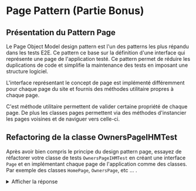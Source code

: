 # Page Pattern (Partie Bonus)

## Présentation du Pattern Page

Le Page Object Model design pattern est l'un des patterns les plus répandu dans les tests E2E. Ce pattern ce base sur la définition d'une interface qui représente 
une page de l'application testé. Ce pattern permet de réduire les duplications de code et simplifie la maintenance des tests en imposant une structure logiciel.  

L'interface représentant le concept de page est implémenté différemment pour chaque page du site et fournis des méthodes utilitaire propres à chaque page.  

C'est méthode utilitaire permettent de valider certaine propriété de chaque page. De plus les classes pages permettent via des méthodes d'instancier les pages voisines 
et de naviguer vers celle-ci.

## Refactoring de la classe OwnersPageIHMTest

Après avoir bien compris le principe du design pattern page, essayez de réfactorer votre classe de tests `OwnersPageIHMTest` en créant une interface
`Page` et en implémentant chaque page de l'application comme des classes. Par exemple des classes `HomePage`, `OwnersPage`, etc ... .

<details>
<summary>Afficher la réponse</summary>

Interface Example :

```java
package org.springframework.samples.petclinic.selenium;

import org.openqa.selenium.By;
import org.openqa.selenium.WebDriver;
import org.openqa.selenium.WebElement;

/**
 * interface which represent a GUI interface on website
 */
public interface Page {

    /**
     * retrieve {@link WebDriver} for interact with selenium page
     * @return
     */
    WebDriver getWebDriver();

    /**
     * get {@link WebElement} by html selector
     * @param htmlSelector
     * @return
     */
    default WebElement getElementBySelector(String htmlSelector) {
        return this.getWebDriver().findElement(By.cssSelector(htmlSelector));
    }

    /**
     * get {@link WebElement} by html id
     * @param idName
     * @return
     */
    default WebElement getElementById(String idName) {
        return this.getWebDriver().findElement(By.id(idName));
    }

    /**
     * get {@link WebElement} by html class
     * @param className
     * @return
     */
    default WebElement getElementClass(String className) {
        return this.getWebDriver().findElement(By.className(className));
    }

    /**
     * generate click event on {@link WebElement}
     * @param element
     */
    default void clickElement(WebElement element) {
        element.click();
    }
}
```
</details>
